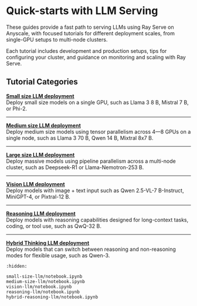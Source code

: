 # Quick-starts with LLM Serving

These guides provide a fast path to serving LLMs using Ray Serve on Anyscale, with focused tutorials for different deployment scales, from single-GPU setups to multi-node clusters.

Each tutorial includes development and production setups, tips for configuring your cluster, and guidance on monitoring and scaling with Ray Serve.

## Tutorial Categories

**[Small size LLM deployment](https://github.com/ray-project/ray/tree/master/doc/source/ray-overview/examples/deployment-serve-llm/notebooks/small-size-llm.ipynb)**  
Deploy small size models on a single GPU, such as Llama 3 8&nbsp;B, Mistral 7&nbsp;B, or Phi-2.  

---

**[Medium size LLM deployment](https://github.com/ray-project/ray/tree/master/doc/source/ray-overview/examples/deployment-serve-llm/notebooks/medium-size-llm.ipynb)**  
Deploy medium size models using tensor parallelism across 4—8 GPUs on a single node, such as Llama 3 70&nbsp;B, Qwen 14&nbsp;B, Mixtral 8x7&nbsp;B.  

---

**[Large size LLM deployment](https://github.com/anyscale/templates/tree/main/templates/ray_serve_llm/end-to-end-examples/gargantuan_model)**  
Deploy massive models using pipeline parallelism across a multi-node cluster, such as Deepseek-R1 or Llama-Nemotron-253&nbsp;B.  

---

**[Vision LLM deployment](https://github.com/ray-project/ray/tree/master/doc/source/ray-overview/examples/deployment-serve-llm/notebooks/vision-llm.ipynb)**  
Deploy models with image + text input such as Qwen 2.5-VL-7&nbsp;B-Instruct, MiniGPT-4, or Pixtral-12&nbsp;B.  

---

**[Reasoning LLM deployment](https://github.com/ray-project/ray/tree/master/doc/source/ray-overview/examples/deployment-serve-llm/notebooks/reasoning-llm.ipynb)**  
Deploy models with reasoning capabilities designed for long-context tasks, coding, or tool use, such as QwQ-32&nbsp;B.  

---

**[Hybrid Thinking LLM deployment](https://github.com/ray-project/ray/tree/master/doc/source/ray-overview/examples/deployment-serve-llm/notebooks/hybrid-reasoning-llm.ipynb)**  
Deploy models that can switch between reasoning and non-reasoning modes for flexible usage, such as Qwen-3.

```{toctree}
:hidden:

small-size-llm/notebook.ipynb
medium-size-llm/notebook.ipynb
vision-llm/notebook.ipynb
reasoning-llm/notebook.ipynb
hybrid-reasoning-llm/notebook.ipynb
```

